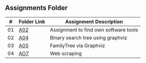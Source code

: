 

##  Assignments Folder

|   #   | Folder Link | Assignment Description |
| :---: | ----------- | ---------------------- |
|    01  |  [A02](https://github.com/ATHUL107/4883-SoftwareTools-Sajikumar/tree/main/Assignments/A02)|Assignment to find own software tools|  
|    02  |  [A04](https://github.com/ATHUL107/4883-SoftwareTools-Sajikumar/tree/main/Assignments/A04)|Binary search tree using graphviz| 
|    03  |  [A05](https://github.com/ATHUL107/4883-SoftwareTools-Sajikumar/tree/main/Assignments/A05) |FamilyTree via Graphviz|        
|    04  |  [AO7](https://github.com/ATHUL107/4883-SoftwareTools-Sajikumar/tree/main/Assignments/A07) |Web scraping|
